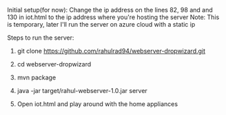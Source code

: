 Initial setup(for now):
Change the ip address on the lines 82, 98 and and 130 in iot.html to the ip address where you're hosting the server
Note: This is temporary, later I'll run the server on azure cloud with a static ip 

Steps to run the server:

1) git clone https://github.com/rahulrad94/webserver-dropwizard.git

2) cd webserver-dropwizard

3) mvn package

4) java -jar target/rahul-webserver-1.0.jar server

5) Open iot.html and play around with the home appliances
